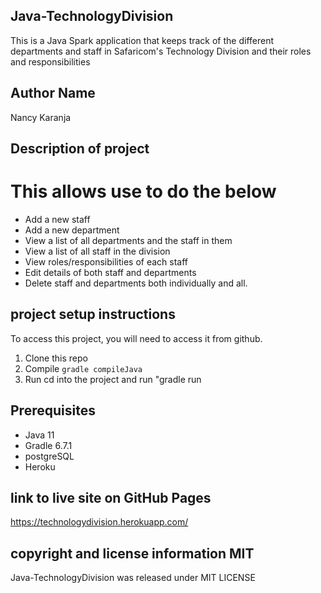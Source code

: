 ## Java-TechnologyDivision

This is a Java Spark application that keeps track of the different departments and staff in Safaricom's Technology Division and their roles and responsibilities

## Author Name
Nancy Karanja





## Description of project 
# This allows use to do the below
- Add a new staff
- Add a new department
- View a list of all departments and the staff in them
- View a list of all staff in the division
- View roles/responsibilities of each staff
- Edit details of both staff and departments
- Delete staff and departments both individually and all.




## project setup instructions
To access this project, you will need to access it from github.
1. Clone this repo
2. Compile  `gradle compileJava`
3. Run cd into the project and run "gradle run

## Prerequisites
- Java 11
- Gradle 6.7.1
- postgreSQL
- Heroku

## link to live site on GitHub Pages
https://technologydivision.herokuapp.com/




## copyright and license information MIT 
Java-TechnologyDivision was released under MIT LICENSE
